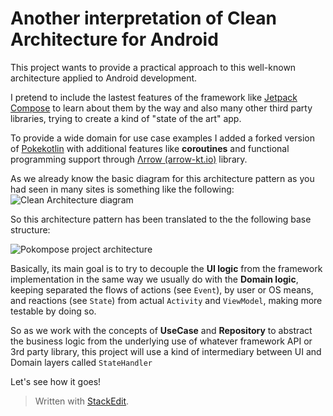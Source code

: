 
# Another interpretation of Clean Architecture for Android

This project wants to provide a practical approach to this well-known architecture  applied to Android development.

I pretend to include the lastest features of the framework like [Jetpack Compose](https://developer.android.com/jetpack/compose)  to learn about them by the way and also many other third party libraries, trying to create a kind of "state of the art" app.

To provide a wide domain for use case examples I added a forked version of [Pokekotlin](https://github.com/marcRDZ/pokekotlin) with additional features like **coroutines** and functional programming support through [Λrrow (arrow-kt.io)](https://arrow-kt.io/) library.

As we already know the basic diagram for this architecture pattern as you had seen in many sites is something like the following:
![Clean Architecture diagram](http://drive.google.com/uc?export=view&id=1eX61zh9UinkJEnvi1T3PvDpsJXy2FRT9)

So this architecture pattern has been translated to the the following base structure:

![Pokompose project architecture](http://drive.google.com/uc?export=view&id=175NcPUgKV-NA53HgOLQETY3v7IFLkA26)

Basically, its main goal is to try to decouple the **UI logic** from the framework implementation in the same way we usually do with the **Domain logic**, keeping separated the flows of actions (see `Event`), by user or OS means, and reactions (see `State`) from actual `Activity` and `ViewModel`, making more testable by doing so.

So as we work with the concepts of **UseCase** and **Repository** to abstract the business logic from the underlying use of whatever framework API or 3rd party library, this project will use a kind of intermediary between UI and Domain layers called `StateHandler`

Let's see how it goes!

> Written with [StackEdit](https://stackedit.io/).
